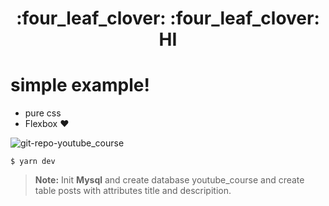 <h1 align='center'> :four_leaf_clover: :four_leaf_clover: HI</h1>

# simple example!

  - pure css
  - Flexbox :heart:

![git-repo-youtube_course](https://user-images.githubusercontent.com/52014318/73546909-c4380480-441c-11ea-918c-9fb02496b61c.png)

    $ yarn dev
    
> **Note:** Init **Mysql** and create database youtube_course and create table posts with attributes title and descripition.
